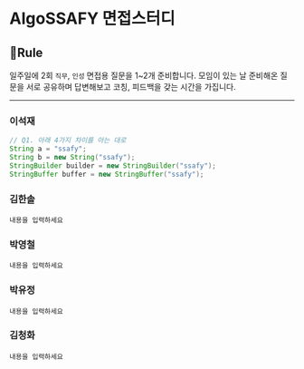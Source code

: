 # AlgoSSAFY 면접스터디

## 🤝Rule

일주일에 2회 `직무`, `인성` 면접용 질문을 1~2개 준비합니다. 모임이 있는 날 준비해온 질문을 서로 공유하며 답변해보고 코칭, 피드백을 갖는 시간을 가집니다.

<hr>

### 이석재

```java
// Q1. 아래 4가지 차이를 아는 대로 
String a = "ssafy";
String b = new String("ssafy");
StringBuilder builder = new StringBuilder("ssafy");
StringBuffer buffer = new StringBuffer("ssafy");
```

### 김한솔

```내용을 입력하세요```

### 박영철

```내용을 입력하세요```

### 박유정

```내용을 입력하세요```

### 김청화

```내용을 입력하세요```
